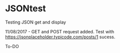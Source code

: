 # JSONtest
Testing JSON get and display

11/08/2017 - GET and POST request added. Test with https://jsonplaceholder.typicode.com/posts/1 sucess.

To-DO
